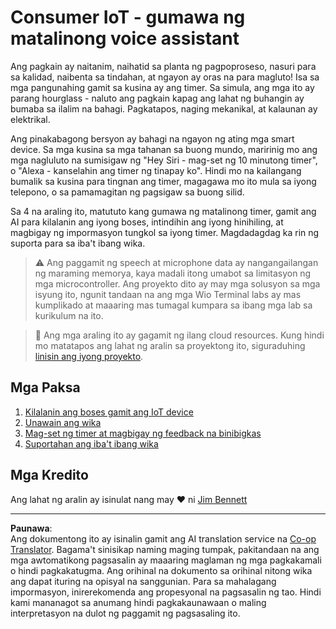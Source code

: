 <!--
CO_OP_TRANSLATOR_METADATA:
{
  "original_hash": "5de7dc1e2ddc402d415473bb795568d4",
  "translation_date": "2025-08-27T22:55:19+00:00",
  "source_file": "6-consumer/README.md",
  "language_code": "tl"
}
-->
# Consumer IoT - gumawa ng matalinong voice assistant

Ang pagkain ay naitanim, naihatid sa planta ng pagpoproseso, nasuri para sa kalidad, naibenta sa tindahan, at ngayon ay oras na para magluto! Isa sa mga pangunahing gamit sa kusina ay ang timer. Sa simula, ang mga ito ay parang hourglass - naluto ang pagkain kapag ang lahat ng buhangin ay bumaba sa ilalim na bahagi. Pagkatapos, naging mekanikal, at kalaunan ay elektrikal.

Ang pinakabagong bersyon ay bahagi na ngayon ng ating mga smart device. Sa mga kusina sa mga tahanan sa buong mundo, maririnig mo ang mga nagluluto na sumisigaw ng "Hey Siri - mag-set ng 10 minutong timer", o "Alexa - kanselahin ang timer ng tinapay ko". Hindi mo na kailangang bumalik sa kusina para tingnan ang timer, magagawa mo ito mula sa iyong telepono, o sa pamamagitan ng pagsigaw sa buong silid.

Sa 4 na araling ito, matututo kang gumawa ng matalinong timer, gamit ang AI para kilalanin ang iyong boses, intindihin ang iyong hinihiling, at magbigay ng impormasyon tungkol sa iyong timer. Magdadagdag ka rin ng suporta para sa iba't ibang wika.

> ⚠️ Ang paggamit ng speech at microphone data ay nangangailangan ng maraming memorya, kaya madali itong umabot sa limitasyon ng mga microcontroller. Ang proyekto dito ay may mga solusyon sa mga isyung ito, ngunit tandaan na ang mga Wio Terminal labs ay mas kumplikado at maaaring mas tumagal kumpara sa ibang mga lab sa kurikulum na ito.

> 💁 Ang mga araling ito ay gagamit ng ilang cloud resources. Kung hindi mo matatapos ang lahat ng aralin sa proyektong ito, siguraduhing [linisin ang iyong proyekto](../clean-up.md).

## Mga Paksa

1. [Kilalanin ang boses gamit ang IoT device](./lessons/1-speech-recognition/README.md)
1. [Unawain ang wika](./lessons/2-language-understanding/README.md)
1. [Mag-set ng timer at magbigay ng feedback na binibigkas](./lessons/3-spoken-feedback/README.md)
1. [Suportahan ang iba't ibang wika](./lessons/4-multiple-language-support/README.md)

## Mga Kredito

Ang lahat ng aralin ay isinulat nang may ♥️ ni [Jim Bennett](https://GitHub.com/JimBobBennett)

---

**Paunawa**:  
Ang dokumentong ito ay isinalin gamit ang AI translation service na [Co-op Translator](https://github.com/Azure/co-op-translator). Bagama't sinisikap naming maging tumpak, pakitandaan na ang mga awtomatikong pagsasalin ay maaaring maglaman ng mga pagkakamali o hindi pagkakatugma. Ang orihinal na dokumento sa orihinal nitong wika ang dapat ituring na opisyal na sanggunian. Para sa mahalagang impormasyon, inirerekomenda ang propesyonal na pagsasalin ng tao. Hindi kami mananagot sa anumang hindi pagkakaunawaan o maling interpretasyon na dulot ng paggamit ng pagsasaling ito.